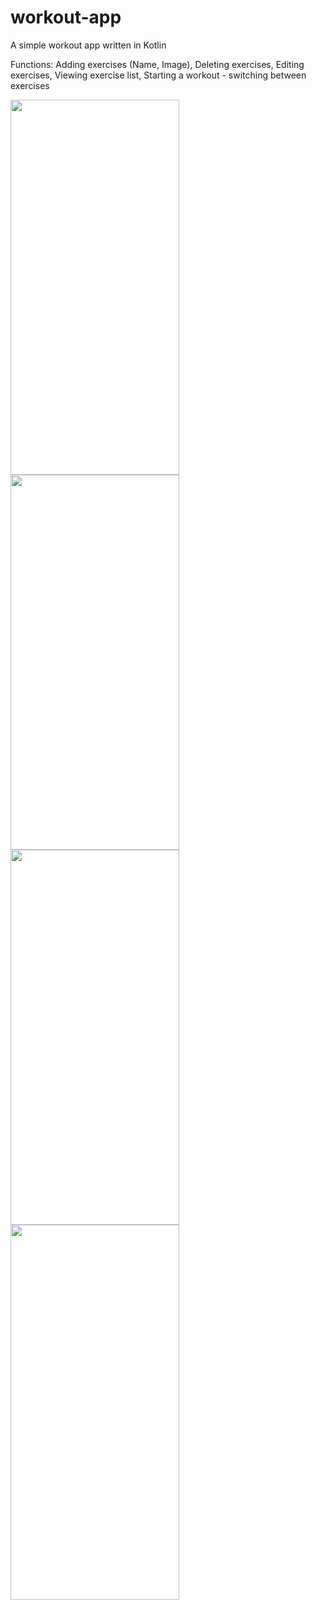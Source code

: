 # workout-app
A simple workout app written in Kotlin

Functions: 
  Adding exercises (Name, Image),
  Deleting exercises,
  Editing exercises,
  Viewing exercise list,
  Starting a workout - switching between exercises

<img src="https://github.com/nico-magic/workout-app/assets/93150987/73ef35e5-5932-4b32-9b33-09c534239be7" width="270" height="600">

<img src="https://github.com/nico-magic/workout-app/assets/93150987/9c18f6b3-56f7-4957-98e7-774de8514c98" width="270" height="600">

<img src="https://github.com/nico-magic/workout-app/assets/93150987/a8fe3616-9cd6-4cfe-a84b-73aae472f528" width="270" height="600">

<img src="https://github.com/nico-magic/workout-app/assets/93150987/d022a46b-f071-4d79-bef7-7c1a6ad8aa2f" width="270" height="600">

